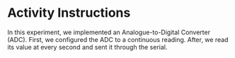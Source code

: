 # Activity Instructions

In this experiment, we implemented an Analogue-to-Digital Converter (ADC). First, we configured the ADC to a continuous reading. After, we read its value at every second and sent it through the serial.